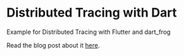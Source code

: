 # Distributed Tracing with Dart

Example for Distributed Tracing with Flutter and dart_frog

Read the blog post about it [here](https://medium.com/@jonasuekoetter/bridging-the-gap-distributed-tracing-for-flutter-and-backend-4943799b0ea9).

